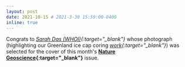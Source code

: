 ```yaml
---
layout: post
date: 2021-10-15 # 2021-3-30 15:59:00-0400
inline: true
---
```


Congrats to <i>[Sarah Das (WHOI)](https://www2.whoi.edu/staff/sdas/){:target="\_blank"}</i> whose photograph (highlighting our Greenland ice cap coring <i>[work](https://www.nature.com/articles/s41561-021-00818-w){:target="\_blank"}</i>) was selected for the cover of this month's <b>[Nature Geoscience](https://www.nature.com/ngeo/volumes/14/issues/10){:target="\_blank"}</b> issue.
